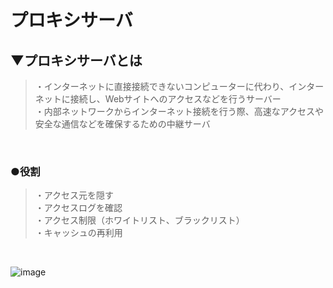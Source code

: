 # プロキシサーバ

## ▼プロキシサーバとは
>・インターネットに直接接続できないコンピューターに代わり、インターネットに接続し、Webサイトへのアクセスなどを行うサーバー<br>
>・内部ネットワークからインターネット接続を行う際、高速なアクセスや安全な通信などを確保するための中継サーバ<br>
<br>

### ●役割
>・アクセス元を隠す<br>
>・アクセスログを確認<br>
>・アクセス制限（ホワイトリスト、ブラックリスト）<br>
>・キャッシュの再利用<br>
<br>

![image](https://user-images.githubusercontent.com/81621944/233781530-d063c66b-c6b5-4607-9dcc-63b1d6ada5c0.png)<br>
<br>
